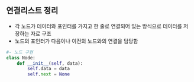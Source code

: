 ## 연결리스트 정리
- 각 노드가 데이터와 포인터를 가지고 한 줄로 연결되어 있는 방식으로 데이터를 저장하는 자료 구조
- 노드의 포인터가 다음이나 이전의 노드와의 연결을 담당함

~~~python
#- 노드 구현
class Node:
    def __init__(self, data):
        self.data = data
        self.next = None
~~~
